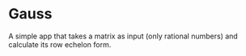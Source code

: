 # Gauss
A simple app that takes a matrix as input (only rational numbers) and calculate its row echelon form.